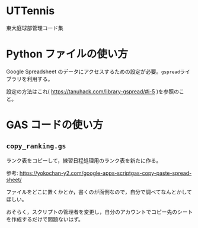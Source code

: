 # UTTennis
東大庭球部管理コード集

# Python ファイルの使い方

Google Spreadsheet のデータにアクセスするための設定が必要。`gspread`ライブラリを利用する。

設定の方法はこれ( https://tanuhack.com/library-gspread/#i-5 )を参照のこと。

# GAS コードの使い方

## `copy_ranking.gs`
ランク表をコピーして，練習日程処理用のランク表を新たに作る。

参考: https://yokochan-y2.com/google-apps-scriptgas-copy-paste-spread-sheet/

ファイルをどこに置くかとか，書くのが面倒なので，自分で調べてなんとかしてほしい。

おそらく，スクリプトの管理者を変更し，自分のアカウントでコピー先のシートを作成するだけで問題ないはず。
